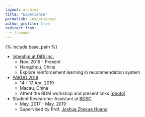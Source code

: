 ```yaml
---
layout: archive
title: "Experience"
permalink: /experience/
author_profile: true
redirect_from:
  - /resume
---
```


{% include base_path %}

* [Intership at DiDi Inc.](<https://www.didiglobal.com/>)
  * Nov. 2019 - Present
  * Hangzhou, China
  * Explore reinforcement learning in recommendation system
* [PAKDD 2019](<https://pakdd2019.medmeeting.org/en>)
  * 14 - 17 Apr. 2019
  * Macau, China
  * Attent the BDM workshop and present talks [[photo](/images/pakdd-1.jpeg)]
* Student Researcher Assistant at [BDSC](<http://bdsc.szu.edu.cn/>)
  * May. 2017 - May. 2019
  * Supervised by Prof. [Joshua Zhexue Huang](<https://ieeexplore.ieee.org/author/37081979900>)



